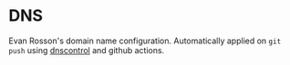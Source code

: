 DNS
===

Evan Rosson's domain name configuration. Automatically applied on `git push` using [dnscontrol](https://dnscontrol.org/) and github actions.